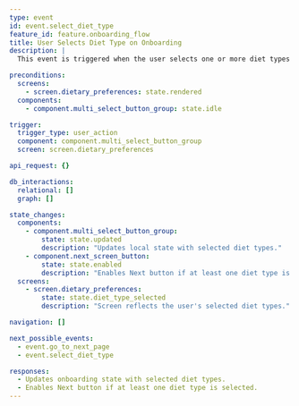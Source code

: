 ```yaml
---
type: event
id: event.select_diet_type
feature_id: feature.onboarding_flow
title: User Selects Diet Type on Onboarding
description: |
  This event is triggered when the user selects one or more diet types (e.g., None, Vegan, Vegetarian, Keto) using a multi-select button group on the Dietary Preferences onboarding screen. The app updates the local onboarding state with the selected diet types and enables the Next button if at least one is selected.

preconditions:
  screens:
    - screen.dietary_preferences: state.rendered
  components:
    - component.multi_select_button_group: state.idle

trigger:
  trigger_type: user_action
  component: component.multi_select_button_group
  screen: screen.dietary_preferences

api_request: {}

db_interactions:
  relational: []
  graph: []

state_changes:
  components:
    - component.multi_select_button_group:
        state: state.updated
        description: "Updates local state with selected diet types."
    - component.next_screen_button:
        state: state.enabled
        description: "Enables Next button if at least one diet type is selected."
  screens:
    - screen.dietary_preferences:
        state: state.diet_type_selected
        description: "Screen reflects the user's selected diet types."

navigation: []

next_possible_events:
  - event.go_to_next_page
  - event.select_diet_type

responses:
  - Updates onboarding state with selected diet types.
  - Enables Next button if at least one diet type is selected.
---
```

